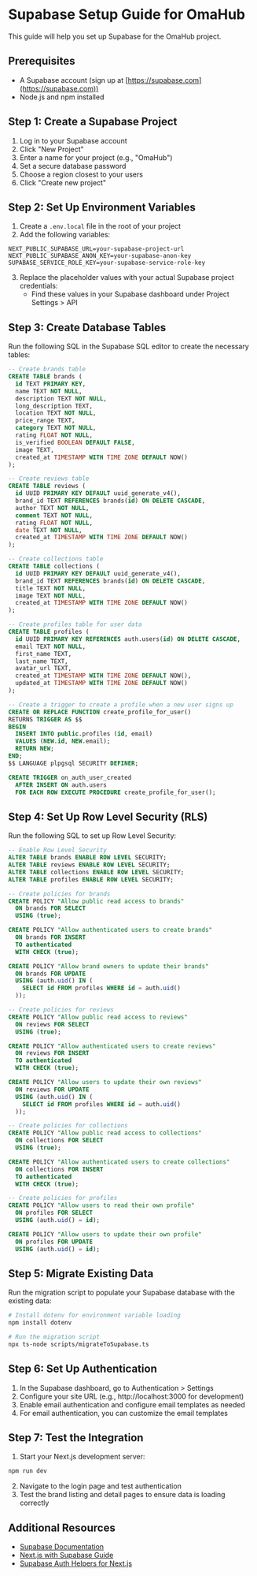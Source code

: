 # Supabase Setup Guide for OmaHub

This guide will help you set up Supabase for the OmaHub project.

## Prerequisites

- A Supabase account (sign up at [https://supabase.com](https://supabase.com))
- Node.js and npm installed

## Step 1: Create a Supabase Project

1. Log in to your Supabase account
2. Click "New Project"
3. Enter a name for your project (e.g., "OmaHub")
4. Set a secure database password
5. Choose a region closest to your users
6. Click "Create new project"

## Step 2: Set Up Environment Variables

1. Create a `.env.local` file in the root of your project
2. Add the following variables:

```
NEXT_PUBLIC_SUPABASE_URL=your-supabase-project-url
NEXT_PUBLIC_SUPABASE_ANON_KEY=your-supabase-anon-key
SUPABASE_SERVICE_ROLE_KEY=your-supabase-service-role-key
```

3. Replace the placeholder values with your actual Supabase project credentials:
   - Find these values in your Supabase dashboard under Project Settings > API

## Step 3: Create Database Tables

Run the following SQL in the Supabase SQL editor to create the necessary tables:

```sql
-- Create brands table
CREATE TABLE brands (
  id TEXT PRIMARY KEY,
  name TEXT NOT NULL,
  description TEXT NOT NULL,
  long_description TEXT,
  location TEXT NOT NULL,
  price_range TEXT,
  category TEXT NOT NULL,
  rating FLOAT NOT NULL,
  is_verified BOOLEAN DEFAULT FALSE,
  image TEXT,
  created_at TIMESTAMP WITH TIME ZONE DEFAULT NOW()
);

-- Create reviews table
CREATE TABLE reviews (
  id UUID PRIMARY KEY DEFAULT uuid_generate_v4(),
  brand_id TEXT REFERENCES brands(id) ON DELETE CASCADE,
  author TEXT NOT NULL,
  comment TEXT NOT NULL,
  rating FLOAT NOT NULL,
  date TEXT NOT NULL,
  created_at TIMESTAMP WITH TIME ZONE DEFAULT NOW()
);

-- Create collections table
CREATE TABLE collections (
  id UUID PRIMARY KEY DEFAULT uuid_generate_v4(),
  brand_id TEXT REFERENCES brands(id) ON DELETE CASCADE,
  title TEXT NOT NULL,
  image TEXT NOT NULL,
  created_at TIMESTAMP WITH TIME ZONE DEFAULT NOW()
);

-- Create profiles table for user data
CREATE TABLE profiles (
  id UUID PRIMARY KEY REFERENCES auth.users(id) ON DELETE CASCADE,
  email TEXT NOT NULL,
  first_name TEXT,
  last_name TEXT,
  avatar_url TEXT,
  created_at TIMESTAMP WITH TIME ZONE DEFAULT NOW(),
  updated_at TIMESTAMP WITH TIME ZONE DEFAULT NOW()
);

-- Create a trigger to create a profile when a new user signs up
CREATE OR REPLACE FUNCTION create_profile_for_user()
RETURNS TRIGGER AS $$
BEGIN
  INSERT INTO public.profiles (id, email)
  VALUES (NEW.id, NEW.email);
  RETURN NEW;
END;
$$ LANGUAGE plpgsql SECURITY DEFINER;

CREATE TRIGGER on_auth_user_created
  AFTER INSERT ON auth.users
  FOR EACH ROW EXECUTE PROCEDURE create_profile_for_user();
```

## Step 4: Set Up Row Level Security (RLS)

Run the following SQL to set up Row Level Security:

```sql
-- Enable Row Level Security
ALTER TABLE brands ENABLE ROW LEVEL SECURITY;
ALTER TABLE reviews ENABLE ROW LEVEL SECURITY;
ALTER TABLE collections ENABLE ROW LEVEL SECURITY;
ALTER TABLE profiles ENABLE ROW LEVEL SECURITY;

-- Create policies for brands
CREATE POLICY "Allow public read access to brands"
  ON brands FOR SELECT
  USING (true);

CREATE POLICY "Allow authenticated users to create brands"
  ON brands FOR INSERT
  TO authenticated
  WITH CHECK (true);

CREATE POLICY "Allow brand owners to update their brands"
  ON brands FOR UPDATE
  USING (auth.uid() IN (
    SELECT id FROM profiles WHERE id = auth.uid()
  ));

-- Create policies for reviews
CREATE POLICY "Allow public read access to reviews"
  ON reviews FOR SELECT
  USING (true);

CREATE POLICY "Allow authenticated users to create reviews"
  ON reviews FOR INSERT
  TO authenticated
  WITH CHECK (true);

CREATE POLICY "Allow users to update their own reviews"
  ON reviews FOR UPDATE
  USING (auth.uid() IN (
    SELECT id FROM profiles WHERE id = auth.uid()
  ));

-- Create policies for collections
CREATE POLICY "Allow public read access to collections"
  ON collections FOR SELECT
  USING (true);

CREATE POLICY "Allow authenticated users to create collections"
  ON collections FOR INSERT
  TO authenticated
  WITH CHECK (true);

-- Create policies for profiles
CREATE POLICY "Allow users to read their own profile"
  ON profiles FOR SELECT
  USING (auth.uid() = id);

CREATE POLICY "Allow users to update their own profile"
  ON profiles FOR UPDATE
  USING (auth.uid() = id);
```

## Step 5: Migrate Existing Data

Run the migration script to populate your Supabase database with the existing data:

```bash
# Install dotenv for environment variable loading
npm install dotenv

# Run the migration script
npx ts-node scripts/migrateToSupabase.ts
```

## Step 6: Set Up Authentication

1. In the Supabase dashboard, go to Authentication > Settings
2. Configure your site URL (e.g., http://localhost:3000 for development)
3. Enable email authentication and configure email templates as needed
4. For email authentication, you can customize the email templates

## Step 7: Test the Integration

1. Start your Next.js development server:

```bash
npm run dev
```

2. Navigate to the login page and test authentication
3. Test the brand listing and detail pages to ensure data is loading correctly

## Additional Resources

- [Supabase Documentation](https://supabase.com/docs)
- [Next.js with Supabase Guide](https://supabase.com/docs/guides/getting-started/quickstarts/nextjs)
- [Supabase Auth Helpers for Next.js](https://supabase.com/docs/guides/auth/auth-helpers/nextjs)
